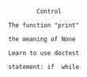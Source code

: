             Control

    The function "print"

    the meaning of None

    Learn to use doctest

    statement: if  while
